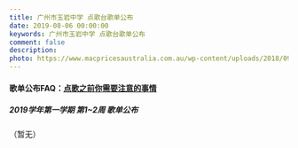 ```yaml
---
title: 广州市玉岩中学 点歌台歌单公布
date: 2019-08-06 00:00:00
keywords: 广州市玉岩中学 点歌台歌单公布
comment: false
description: 
photo: https://www.macpricesaustralia.com.au/wp-content/uploads/2018/09/Apple-Music-Logo.jpg
---
```


#### 歌单公布FAQ：[点歌之前你需要注意的事情](/Songs-FAQ)

##### 2019学年第一学期 第1~2周 歌单公布

（暂无）

​	
